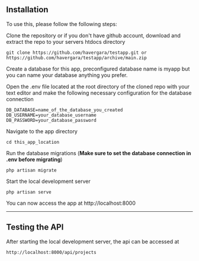## Installation
To use this, please follow the following steps:

Clone the repository or if you don't have github account, download and extract the repo to your servers htdocs directory

    git clone https://github.com/havergara/testapp.git or https://github.com/havergara/testapp/archive/main.zip    
     
Create a database for this app, preconfigured database name is myapp but you can name your database anything you prefer.

Open the .env file located at the root directory of the cloned repo with your text editor and make the following necessary configuration for the database connection

    DB_DATABASE=name_of_the_database_you_created
    DB_USERNAME=your_database_username
    DB_PASSWORD=your_database_password

Navigate to the app directory

    cd this_app_location

Run the database migrations (**Make sure to set the database connection in .env before migrating**)

    php artisan migrate

Start the local development server

    php artisan serve

You can now access the app at http://localhost:8000

---

## Testing the API

After starting the local development server, the api can be accessed at

    http://localhost:8000/api/projects

